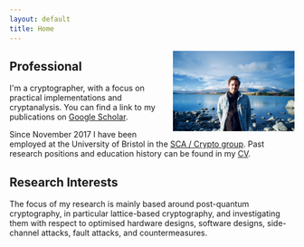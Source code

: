 ```yaml
---
layout: default
title: Home
---
```


<img align="right" src="files/DSCF5469.jpg" alt="drawing" style="width:215px; padding-left: 5px"/>

## Professional 

I'm a cryptographer, with a focus on practical implementations and cryptanalysis. 
You can find a link to my publications on [Google Scholar](https://scholar.google.co.uk/citations?user=LItUNn4AAAAJ&hl=en).

Since November 2017 I have been employed at the University of Bristol in the [SCA / Crypto group](http://www.bristol-sca.com). Past research positions and education history can be found in my [CV](files/CV.pdf).

## Research Interests

The focus of my research is mainly based around post-quantum cryptography, in particular lattice-based cryptography, and investigating them with respect to optimised hardware designs, software designs, side-channel attacks, fault attacks, and countermeasures.

